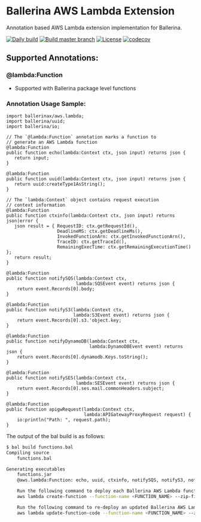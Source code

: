 # Ballerina AWS Lambda Extension

Annotation based AWS Lambda extension implementation for Ballerina. 

[![Daily build](https://github.com/ballerina-platform/module-ballerinax-aws.lambda/workflows/Daily%20build/badge.svg)](https://github.com/ballerina-platform/module-ballerinax-aws.lambda/actions?query=workflow%3A%22Daily+build%22)
[![Build master branch](https://github.com/ballerina-platform/module-ballerinax-aws.lambda/workflows/Build%20master%20branch/badge.svg)](https://github.com/ballerina-platform/module-ballerinax-aws.lambda/actions?query=workflow%3A%22Build+master+branch%22)
[![License](https://img.shields.io/badge/License-Apache%202.0-blue.svg)](https://opensource.org/licenses/Apache-2.0)
[![codecov](https://codecov.io/gh/ballerina-platform/module-ballerinax-aws.lambda/branch/master/graph/badge.svg)](https://codecov.io/gh/ballerina-platform/module-ballerinax-aws.lambda)

## Supported Annotations:

### @lambda:Function
- Supported with Ballerina package level functions

### Annotation Usage Sample:

```ballerina
import ballerinax/aws.lambda;
import ballerina/uuid;
import ballerina/io;

// The `@lambda:Function` annotation marks a function to
// generate an AWS Lambda function
@lambda:Function
public function echo(lambda:Context ctx, json input) returns json {
   return input;
}

@lambda:Function
public function uuid(lambda:Context ctx, json input) returns json {
   return uuid:createType1AsString();
}

// The `lambda:Context` object contains request execution
// context information
@lambda:Function
public function ctxinfo(lambda:Context ctx, json input) returns json|error {
   json result = { RequestID: ctx.getRequestId(),
                   DeadlineMS: ctx.getDeadlineMs(),
                   InvokedFunctionArn: ctx.getInvokedFunctionArn(),
                   TraceID: ctx.getTraceId(),
                   RemainingExecTime: ctx.getRemainingExecutionTime() };
   return result;
}

@lambda:Function
public function notifySQS(lambda:Context ctx, 
                          lambda:SQSEvent event) returns json {
    return event.Records[0].body;
}

@lambda:Function
public function notifyS3(lambda:Context ctx, 
                         lambda:S3Event event) returns json {
    return event.Records[0].s3.'object.key;
}

@lambda:Function
public function notifyDynamoDB(lambda:Context ctx, 
                               lambda:DynamoDBEvent event) returns json {
    return event.Records[0].dynamodb.Keys.toString();
}

@lambda:Function
public function notifySES(lambda:Context ctx, 
                          lambda:SESEvent event) returns json {
    return event.Records[0].ses.mail.commonHeaders.subject;
}

@lambda:Function
public function apigwRequest(lambda:Context ctx, 
                             lambda:APIGatewayProxyRequest request) {
    io:println("Path: ", request.path);
}
```

The output of the bal build is as follows:

```bash
$ bal build functions.bal 
Compiling source
	functions.bal

Generating executables
	functions.jar
	@aws.lambda:Function: echo, uuid, ctxinfo, notifySQS, notifyS3, notifyDynamoDB, notifySES, apigwRequest

	Run the following command to deploy each Ballerina AWS Lambda function:
	aws lambda create-function --function-name <FUNCTION_NAME> --zip-file fileb://aws-ballerina-lambda-functions.zip --handler functions.<FUNCTION_NAME> --runtime provided --role <LAMBDA_ROLE_ARN> --layers arn:aws:lambda:<REGION_ID>:367134611783:layer:ballerina-jre21:1

	Run the following command to re-deploy an updated Ballerina AWS Lambda function:
	aws lambda update-function-code --function-name <FUNCTION_NAME> --zip-file fileb://aws-ballerina-lambda-functions.zip
```
